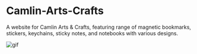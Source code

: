 # Camlin-Arts-Crafts
A website for Camlin Arts & Crafts, featuring range of magnetic bookmarks, stickers, keychains, sticky notes, and notebooks with various designs.

![gif](https://github.com/rvnztolentino/Camlin-Arts-Crafts/blob/main/img/camlin_logo.gif)
